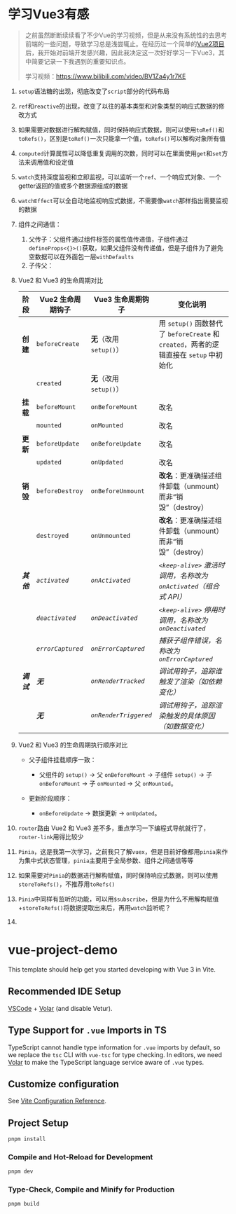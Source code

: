 # 学习Vue3有感

> 之前虽然断断续续看了不少Vue的学习视频，但是从来没有系统性的去思考前端的一些问题，导致学习总是浅尝辄止。在经历过一个简单的[Vue2项目](https://github.com/01Petard/conc-admin)后，我开始对前端开发感兴趣，因此我决定这一次好好学习一下Vue3，其中简要记录一下我遇到的重要知识点。
>
> 学习视频：https://www.bilibili.com/video/BV1Za4y1r7KE

1. `setup`语法糖的出现，彻底改变了`script`部分的代码布局
2. `ref`和`reactive`的出现，改变了以往的基本类型和对象类型的响应式数据的修改方式
3. 如果需要对数据进行解构赋值，同时保持响应式数据，则可以使用`toRef()`和`toRefs()`，区别是`toRef()`一次只能拿一个值，`toRefs()`可以解构对象所有值
4. `computed`计算属性可以降低重复调用的次数，同时可以在里面使用`get`和`set`方法来调用值和设定值
5. `watch`支持深度监视和立即监视，可以监听一个`ref`、一个响应式对象、一个getter返回的值或多个数据源组成的数据
6. `watchEffect`可以全自动地监视响应式数据，不需要像`watch`那样指出需要监视的数据
7. 组件之间通信：
   1. 父传子：父组件通过组件标签的属性值传递值，子组件通过`defineProps<{}>()`获取，如果父组件没有传递值，但是子组件为了避免空数据可以在外面包一层`withDefaults`
   2. 子传父：

8. Vue2 和 Vue3 的生命周期对比

   | 阶段       | Vue2 生命周期钩子 | Vue3 生命周期钩子        | 变化说明                                                     |
   | ---------- | ----------------- | ------------------------ | ------------------------------------------------------------ |
   | **创建**   | `beforeCreate`    | **无**（改用 `setup()`） | 用 `setup()` 函数替代了 `beforeCreate` 和 `created`，两者的逻辑直接在 `setup` 中初始化 |
   |            | `created`         | **无**（改用 `setup()`） |                                                              |
   | **挂载**   | `beforeMount`     | `onBeforeMount`          | 改名                                                         |
   |            | `mounted`         | `onMounted`              | 改名                                                         |
   | **更新**   | `beforeUpdate`    | `onBeforeUpdate`         | 改名                                                         |
   |            | `updated`         | `onUpdated`              | 改名                                                         |
   | **销毁**   | `beforeDestroy`   | `onBeforeUnmount`        | **改名**：更准确描述组件卸载（unmount）而非“销毁”（destroy） |
   |            | `destroyed`       | `onUnmounted`            | **改名**：更准确描述组件卸载（unmount）而非“销毁”（destroy） |
   | ***其他*** | *`activated`*     | *`onActivated`*          | *`<keep-alive>` 激活时调用，名称改为 `onActivated`（组合式 API）* |
   |            | *`deactivated`*   | *`onDeactivated`*        | *`<keep-alive>` 停用时调用，名称改为 `onDeactivated`*        |
   |            | *`errorCaptured`* | *`onErrorCaptured`*      | *捕获子组件错误，名称改为 `onErrorCaptured`*                 |
   | ***调试*** | ***无***          | *`onRenderTracked`*      | *调试用钩子，追踪谁触发了渲染（如依赖变化）*                 |
   |            | ***无***          | *`onRenderTriggered`*    | *调试用钩子，追踪渲染触发的具体原因（如数据变化）*           |

9. Vue2 和 Vue3 的生命周期执行顺序对比

   - 父子组件挂载顺序一致：
     - 父组件的 `setup()` → 父 `onBeforeMount` → 子组件 `setup()` → 子 `onBeforeMount` → 子 `onMounted` → 父 `onMounted`。

   - 更新阶段顺序：
     - `onBeforeUpdate` → 数据更新 → `onUpdated`。

10.  `router`路由 Vue2 和 Vue3 差不多，重点学习一下编程式导航就行了，`router-link`用得比较少
11.  `Pinia`，这是我第一次学习，之前我只了解`vuex`，但是目前好像都用`pinia`来作为集中式状态管理，`pinia`主要用于全局参数、组件之间通信等等
12.  如果需要对`Pinia`的数据进行解构赋值，同时保持响应式数据，则可以使用`storeToRefs()`，不推荐用`toRefs()`
12. `Pinia`中同样有监听的功能，可以用`$subscribe`，但是为什么不用解构赋值+`storeToRefs()`将数据提取出来后，再用`watch`监听呢？
12. 

# vue-project-demo

This template should help get you started developing with Vue 3 in Vite.

## Recommended IDE Setup

[VSCode](https://code.visualstudio.com/) + [Volar](https://marketplace.visualstudio.com/items?itemName=Vue.volar) (and disable Vetur).

## Type Support for `.vue` Imports in TS

TypeScript cannot handle type information for `.vue` imports by default, so we replace the `tsc` CLI with `vue-tsc` for type checking. In editors, we need [Volar](https://marketplace.visualstudio.com/items?itemName=Vue.volar) to make the TypeScript language service aware of `.vue` types.

## Customize configuration

See [Vite Configuration Reference](https://vite.dev/config/).

## Project Setup

```sh
pnpm install
```

### Compile and Hot-Reload for Development

```sh
pnpm dev
```

### Type-Check, Compile and Minify for Production

```sh
pnpm build
```
